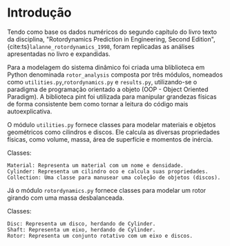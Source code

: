 # Introdução

Tendo como base os dados numéricos do segundo capítulo do livro texto da disciplina, "Rotordynamics Prediction in Engineering, Second Edition", {cite:ts}`lalanne_rotordynamics_1998`, foram replicadas as análises apresentadas no livro e expandidas.

Para a modelagem do sistema dinâmico foi criada uma bliblioteca em Python denominada `rotor_analysis` composta por três módulos, nomeados como `utilities.py`,`rotordynamics.py` e `results.py`, utilizando-se o paradigma de programação orientado a objeto (OOP - Object Oriented Paradigm). A biblioteca pint foi utilizada para manipular grandezas físicas de forma consistente bem como tornar a leitura do código mais autoexplicativa.

O  módulo `utilities.py` fornece classes para modelar materiais e objetos geométricos como cilindros e discos. Ele calcula as diversas propriedades físicas, como volume, massa, área de superfície e momentos de inércia.

Classes:

    Material: Representa um material com um nome e densidade.
    Cylinder: Representa um cilindro oco e calcula suas propriedades.
    Collection: Uma classe para manusear uma coleção de objetos (discos).
    
Já o  módulo `rotordynamics.py` fornece classes para modelar um rotor girando com uma massa desbalanceada.

Classes:

    Disc: Representa um disco, herdando de Cylinder.
    Shaft: Representa um eixo, herdando de Cylinder.
    Rotor: Representa um conjunto rotativo com um eixo e discos.